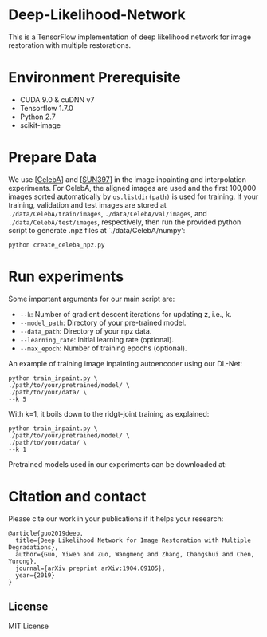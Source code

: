# Deep-Likelihood-Network
This is a TensorFlow implementation of deep likelihood network for image restoration with multiple restorations.

# Environment Prerequisite
* CUDA 9.0 & cuDNN v7
* Tensorflow 1.7.0
* Python 2.7
* scikit-image

# Prepare Data
We use [[CelebA](http://mmlab.ie.cuhk.edu.hk/projects/CelebA.html)] and [[SUN397](https://groups.csail.mit.edu/vision/SUN/)] in the image inpainting and interpolation experiments. For CelebA, the aligned images are used and the first 100,000 images sorted automatically by `os.listdir(path)` is used for training. If your training, validation and test images are stored at `./data/CelebA/train/images`, `./data/CelebA/val/images`, and `./data/CelebA/test/images`, respectively, then run the provided python script to generate .npz files at `./data/CelebA/numpy':
```
python create_celeba_npz.py
``` 

# Run experiments
Some important arguments for our main script are:
* `--k`: Number of gradient descent iterations for updating z, i.e., k.
* `--model_path`: Directory of your pre-trained model.
* `--data_path`: Directory of your npz data.
* `--learning_rate`: Initial learning rate (optional).
* `--max_epoch`: Number of training epochs (optional).

An example of training image inpainting autoencoder using our DL-Net:
```
python train_inpaint.py \
./path/to/your/pretrained/model/ \
./path/to/your/data/ \
--k 5
```
With k=1, it boils down to the ridgt-joint training as explained:
```
python train_inpaint.py \
./path/to/your/pretrained/model/ \
./path/to/your/data/ \
--k 1
```
Pretrained models used in our experiments can be downloaded at:

# Citation and contact
Please cite our work in your publications if it helps your research:
```
@article{guo2019deep,
  title={Deep Likelihood Network for Image Restoration with Multiple Degradations},
  author={Guo, Yiwen and Zuo, Wangmeng and Zhang, Changshui and Chen, Yurong},
  journal={arXiv preprint arXiv:1904.09105},
  year={2019}
}
```

## License
MIT License
